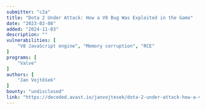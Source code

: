 ```yaml
---
submitter: "c2a"
title: "Dota 2 Under Attack: How a V8 Bug Was Exploited in the Game"
date: "2023-02-08"
added: "2024-11-03"
description: ""
vulnerabilities: [
    "V8 JavaScript engine", "Memory corruption", "RCE"
]
programs: [
    "Valve"
]
authors: [
    "Jan Vojtěšek"
]
bounty: "undisclosed"
link: "https://decoded.avast.io/janvojtesek/dota-2-under-attack-how-a-v8-bug-was-exploited-in-the-game/"
---
```




